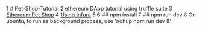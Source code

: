   1 # Pet-Shop-Tutorial
  2 ethereum DApp tutorial using truffle suite
  3 [Ethereum Pet Shop](https://www.trufflesuite.com/tutorials/pet-shop)
  4 [Using Infura](https://www.trufflesuite.com/tutorials/using-infura-custom-provider)
  5 
  6 ## npm install
  7 ## npm run dev
  8 On ubuntu, to run as background process, use 'nohup npm run dev &' 
